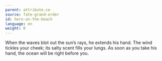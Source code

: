 ```yaml
---
parent: attribute.ce
source: fate-grand-order
id: hero-on-the-beach
language: en
weight: 0
---
```


When the waves blot out the sun’s rays, he extends his hand. The wind tickles your cheek; its salty scent fills your lungs. As soon as you take his hand, the ocean will be right before you.
